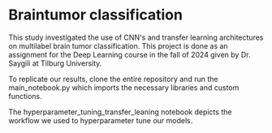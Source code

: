 # Braintumor classification
This study investigated the use of CNN's and transfer learning architectures on multilabel brain tumor classification.
This project is done as an assignment for the Deep Learning course in the fall of 2024 given by Dr. Saygili at Tilburg University.

To replicate our results, clone the entire repository and run the main_notebook.py which imports the necessary libraries and custom functions. 

The hyperparameter_tuning_transfer_leaning notebook depicts the workflow we used to hyperparameter tune our models.

